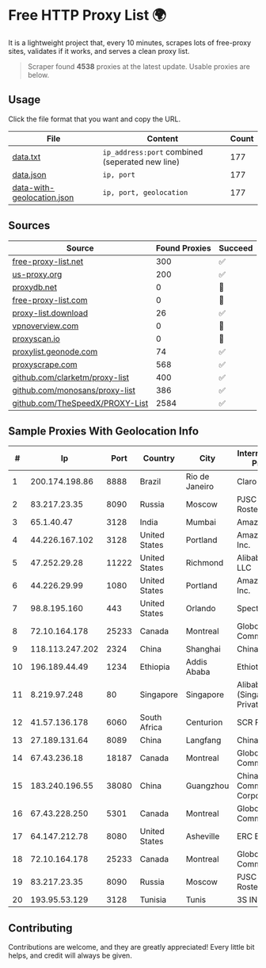 
# Free HTTP Proxy List 🌍

It is a lightweight project that, every 10 minutes, scrapes lots of free-proxy sites, validates if it works, and serves a clean proxy list.


> Scraper found **4538** proxies at the latest update. Usable proxies are below.

## Usage

Click the file format that you want and copy the URL.


|File|Content|Count|
|----|-------|-----|
|[data.txt](https://raw.githubusercontent.com/themiralay/Proxy-List-World/master/data.txt)|`ip_address:port` combined (seperated new line)|177|
|[data.json](https://raw.githubusercontent.com/themiralay/Proxy-List-World/master/data.json)|`ip, port`|177|
|[data-with-geolocation.json](https://raw.githubusercontent.com/themiralay/Proxy-List-World/master/data-with-geolocation.json)|`ip, port, geolocation`|177|

## Sources

|Source|Found Proxies|Succeed|
|------|-------------|-------|
|[free-proxy-list.net](https://free-proxy-list.net)|300|✅|
|[us-proxy.org](https://www.us-proxy.org)|200|✅|
|[proxydb.net](http://proxydb.net)|0|🚫|
|[free-proxy-list.com](https://free-proxy-list.com/?page=&port=&type%5B%5D=http&type%5B%5D=https&up_time=0&search=Search)|0|🚫|
|[proxy-list.download](https://www.proxy-list.download/HTTP)|26|✅|
|[vpnoverview.com](https://vpnoverview.com/privacy/anonymous-browsing/free-proxy-servers)|0|🚫|
|[proxyscan.io](https://www.proxyscan.io)|0|🚫|
|[proxylist.geonode.com](https://proxylist.geonode.com/api/proxy-list?limit=300&page=1&sort_by=lastChecked&sort_type=desc&protocols=http,https)|74|✅|
|[proxyscrape.com](https://api.proxyscrape.com/v2/?request=displayproxies&protocol=http&timeout=10000&country=all&ssl=all&anonymity=all)|568|✅|
|[github.com/clarketm/proxy-list](https://raw.githubusercontent.com/clarketm/proxy-list/master/proxy-list-raw.txt)|400|✅|
|[github.com/monosans/proxy-list](https://raw.githubusercontent.com/monosans/proxy-list/main/proxies/http.txt)|386|✅|
|[github.com/TheSpeedX/PROXY-List](https://raw.githubusercontent.com/TheSpeedX/PROXY-List/master/http.txt)|2584|✅|


## Sample Proxies With Geolocation Info

|#|Ip|Port|Country|City|Internet Service Provider|
|-|--|----|-------|----|-------------------------|
|1|200.174.198.86|8888|Brazil|Rio de Janeiro|Claro S.A|
|2|83.217.23.35|8090|Russia|Moscow|PJSC Rostelecom|
|3|65.1.40.47|3128|India|Mumbai|Amazon.com|
|4|44.226.167.102|3128|United States|Portland|Amazon.com, Inc.|
|5|47.252.29.28|11222|United States|Richmond|Alibaba Cloud LLC|
|6|44.226.29.99|1080|United States|Portland|Amazon.com, Inc.|
|7|98.8.195.160|443|United States|Orlando|Spectrum|
|8|72.10.164.178|25233|Canada|Montreal|GloboTech Communications|
|9|118.113.247.202|2324|China|Shanghai|Chinanet|
|10|196.189.44.49|1234|Ethiopia|Addis Ababa|Ethiotelecom|
|11|8.219.97.248|80|Singapore|Singapore|Alibaba Cloud (Singapore) Private Limited|
|12|41.57.136.178|6060|South Africa|Centurion|SCR PTA C|
|13|27.189.131.64|8089|China|Langfang|Chinanet|
|14|67.43.236.18|18187|Canada|Montreal|GloboTech Communications|
|15|183.240.196.55|38080|China|Guangzhou|China Mobile Communications Corporation|
|16|67.43.228.250|5301|Canada|Montreal|GloboTech Communications|
|17|64.147.212.78|8080|United States|Asheville|ERC Broadband|
|18|72.10.164.178|25233|Canada|Montreal|GloboTech Communications|
|19|83.217.23.35|8090|Russia|Moscow|PJSC Rostelecom|
|20|193.95.53.129|3128|Tunisia|Tunis|3S INF|



## Contributing

Contributions are welcome, and they are greatly appreciated! Every
little bit helps, and credit will always be given.

